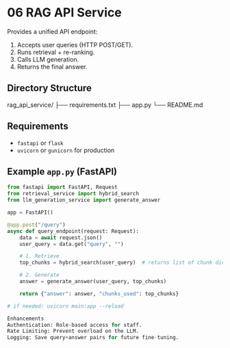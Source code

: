 

# 06 RAG API Service

Provides a unified API endpoint:
1. Accepts user queries (HTTP POST/GET).
2. Runs retrieval + re-ranking.
3. Calls LLM generation.
4. Returns the final answer.

## Directory Structure
rag_api_service/ ├── requirements.txt ├── app.py └── README.md


## Requirements

- `fastapi` or `flask`
- `uvicorn` or `gunicorn` for production

## Example `app.py` (FastAPI)

```python
from fastapi import FastAPI, Request
from retrieval_service import hybrid_search
from llm_generation_service import generate_answer

app = FastAPI()

@app.post("/query")
async def query_endpoint(request: Request):
    data = await request.json()
    user_query = data.get("query", "")

    # 1. Retrieve
    top_chunks = hybrid_search(user_query)  # returns list of chunk dicts

    # 2. Generate
    answer = generate_answer(user_query, top_chunks)

    return {"answer": answer, "chunks_used": top_chunks}

# if needed: uvicorn main:app --reload

Enhancements
Authentication: Role-based access for staff.
Rate Limiting: Prevent overload on the LLM.
Logging: Save query+answer pairs for future fine-tuning.